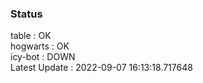 ### Status


table : OK  
hogwarts : OK  
icy-bot : DOWN  
Latest Update : 2022-09-07 16:13:18.717648
